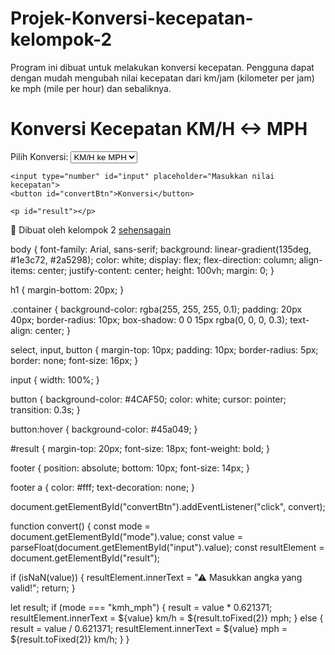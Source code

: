 # Projek-Konversi-kecepatan-kelompok-2
Program ini dibuat untuk melakukan konversi kecepatan. Pengguna dapat dengan mudah mengubah nilai kecepatan dari km/jam (kilometer per jam) ke mph (mile per hour) dan sebaliknya.

<!DOCTYPE html>
<html lang="id">
<head>
  <meta charset="UTF-8">
  <meta name="viewport" content="width=device-width, initial-scale=1.0">
  <title>Konversi KM/H ↔ MPH</title>
  <link rel="stylesheet" href="style.css">
</head>
<body>
  <h1>Konversi Kecepatan KM/H ↔ MPH</h1>

  <div class="container">
    <label for="mode">Pilih Konversi:</label>
    <select id="mode">
      <option value="kmh_mph">KM/H ke MPH</option>
      <option value="mph_kmh">MPH ke KM/H</option>
    </select>

    <input type="number" id="input" placeholder="Masukkan nilai kecepatan">
    <button id="convertBtn">Konversi</button>

    <p id="result"></p>
  </div>

  <footer>
    <p>🚗 Dibuat oleh kelompok 2 <a href="https://github.com/sehensagain" target="_blank">sehensagain</a></p>
  </footer>

  <script src="script.js"></script>
</body>
</html>
body {
  font-family: Arial, sans-serif;
  background: linear-gradient(135deg, #1e3c72, #2a5298);
  color: white;
  display: flex;
  flex-direction: column;
  align-items: center;
  justify-content: center;
  height: 100vh;
  margin: 0;
}

h1 {
  margin-bottom: 20px;
}

.container {
  background-color: rgba(255, 255, 255, 0.1);
  padding: 20px 40px;
  border-radius: 10px;
  box-shadow: 0 0 15px rgba(0, 0, 0, 0.3);
  text-align: center;
}

select, input, button {
  margin-top: 10px;
  padding: 10px;
  border-radius: 5px;
  border: none;
  font-size: 16px;
}

input {
  width: 100%;
}

button {
  background-color: #4CAF50;
  color: white;
  cursor: pointer;
  transition: 0.3s;
}

button:hover {
  background-color: #45a049;
}

#result {
  margin-top: 20px;
  font-size: 18px;
  font-weight: bold;
}

footer {
  position: absolute;
  bottom: 10px;
  font-size: 14px;
}

footer a {
  color: #fff;
  text-decoration: none;
}

document.getElementById("convertBtn").addEventListener("click", convert);

function convert() {
  const mode = document.getElementById("mode").value;
  const value = parseFloat(document.getElementById("input").value);
  const resultElement = document.getElementById("result");

  if (isNaN(value)) {
    resultElement.innerText = "⚠ Masukkan angka yang valid!";
    return;
  }

  let result;
  if (mode === "kmh_mph") {
    result = value * 0.621371;
    resultElement.innerText = ${value} km/h = ${result.toFixed(2)} mph;
  } else {
    result = value / 0.621371;
    resultElement.innerText = ${value} mph = ${result.toFixed(2)} km/h;
  }
}
